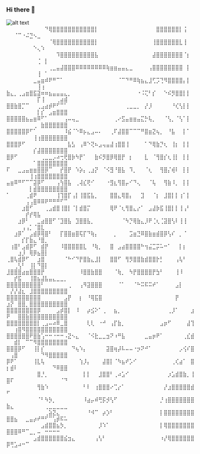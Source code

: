 ### Hi there 👋

<!--
**alex-fany/alex-fany** is a ✨ _special_ ✨ repository because its `README.md` (this file) appears on your GitHub profile.

Here are some ideas to get you started:

- 🔭 I’m currently working on ...
- 🌱 I’m currently learning ...
- 👯 I’m looking to collaborate on ...
- 🤔 I’m looking for help with ...
- 💬 Ask me about ...
- 📫 How to reach me: ...
- 😄 Pronouns: ...
- ⚡ Fun fact: ...
-->
![alt text](https://i.pinimg.com/originals/17/ae/b0/17aeb0ce65fe3cdecb5dc4e82fb030dd.png)
⠀⠀⠀⠀⠀⠀⠀⠀⠀⠀⠙⢿⣿⣿⣿⣿⣿⣿⣿⣿⣿⣿⣿⡇⠀⠀⠀⠀⠀⠀⠀⠀⠀⠀⠀⠀⠀⠀⠀⣿⣿⣿⣿⣿⣿⡇⢨⠀⠀⠀⠀⠈⠉⠐⠬⣙⠢⣀⠀⠀⠀⠀⠀⠀⠀
⠀⠀⠀⠀⠀⠀⠀⠀⠀⠀⠀⠈⢿⣿⣿⣿⣿⣿⣿⣿⣿⣿⣿⡇⠀⠀⠀⠀⠀⠀⠀⠀⠀⠀⠀⠀⠀⠀⢸⣿⣿⣿⣿⣿⣿⣇⢸⠀⠀⠀⠀⠀⠀⠀⠀⠀⠑⢄⠱⠀⠀⠀⠀⠀⠀
⠀⠀⠀⠀⠀⠀⠀⠀⠀⠀⠀⠀⠀⠹⣿⣿⣿⣿⣿⣿⣿⣿⣿⣧⠀⠀⠀⠀⠀⠀⠀⠀⠀⠀⠀⠀⠀⠀⣼⣿⣿⣿⣿⣿⣿⣿⠈⡆⠀⠀⠀⠀⠀⠀⠀⠀⠀⢈⠀⡇⠀⠀⠀⠀⠀
⠀⠀⠀⠀⠀⠀⠀⠀⠀⠀⠀⢀⣀⣤⣼⣿⣿⣿⠿⠿⠿⠿⠿⠿⠿⠿⢷⣶⣶⣤⣤⣄⣀⠀⠀⠀⠀⢠⣿⣿⣿⣿⣿⣿⣿⣿⠀⡇⠀⠀⠀⠀⠀⠀⠀⠀⠀⢸⠀⠁⠀⠀⠀⠀⠀
⠀⠀⠀⠀⠀⠀⠀⣀⣤⣶⠾⠟⠛⠉⠁⠀⠀⠀⠀⠀⠀⠀⠀⠀⠀⠀⠀⠀⠀⠈⠉⠙⠛⠿⢷⣦⣄⣸⢋⡩⢙⠻⣿⣿⣿⣿⡄⡇⠀⠀⠀⠀⠀⠀⠀⠀⠀⢸⢰⠀⠀⠀⠀⠀⠀
⣷⣄⡀⢀⣠⣶⣿⣯⣽⠶⠶⣦⣤⣤⣤⣄⡀⠀⠀⠀⠀⠀⠀⠀⠀⠀⠀⠀⠀⠀⠀⠀⠀⠀⠐⠨⢍⠃⡎⠀⠀⠑⠮⡻⣿⣿⡇⡇⠀⠀⠀⠀⠀⠀⠀⠀⠀⡏⢸⠀⠀⠀⢀⣴⣾
⣿⣿⣷⣿⡉⠉⠀⠀⢀⣠⣴⡾⠟⠋⠉⠁⠀⠀⠀⠀⠀⠀⠀⠀⠀⠀⠀⠀⠀⠀⠀⢀⣀⣀⡀⠀⡜⡸⠀⠀⠀⠀⠀⠘⢎⢣⡇⡇⠀⠀⠀⠀⠀⠀⠀⠀⠀⡇⡎⠀⣠⣶⣿⣿⣿
⣿⣿⣿⣿⣿⣦⣤⣶⠿⠋⠁⠀⠀⠀⠀⢠⠤⢤⣀⠀⠀⠀⠀⠀⠀⠀⠀⠀⢀⠔⣫⣤⣶⣶⣤⣍⡓⢧⡀⠀⠀⠈⢣⡀⠈⢣⠁⡇⠀⠀⠀⠀⠀⠀⠀⠀⢀⠀⣷⣿⣿⣿⣿⣿⣿
⣿⣿⣿⣿⣿⡿⠋⠁⠀⠀⠀⠀⠀⠀⠀⠸⣮⠈⠑⠿⡦⣄⣠⠤⠄⠀⠀⢀⠏⣼⣿⣿⠉⠉⠉⠛⣿⣶⣝⢦⡀⠀⠘⣧⠀⠀⡇⠁⠀⠀⠀⠀⠀⠀⠀⠀⢸⢰⣿⣿⣿⣿⣿⣿⣿
⣿⣿⣿⡿⠋⠀⠀⠀⠀⠀⠀⠀⠀⠀⠀⠀⣧⣣⠀⢠⠿⠑⢝⠦⣠⢤⣤⣼⢰⣿⣿⢸⠀⠀⠀⠀⠁⠙⢿⣷⡙⢆⠀⢸⡆⠀⡇⡇⠀⠀⠀⠀⠀⠀⠀⠀⡎⣼⣿⣿⣿⣿⣿⣿⣿
⣿⡿⠋⠀⠀⠀⠀⠀⠀⢀⣀⣀⡠⠴⢒⢟⣿⡷⠳⡟⠁⠀⠀⣷⠮⡻⣿⡿⢿⣿⡟⠀⡆⠀⠀⠀⣇⠀⠈⢻⣿⡎⢆⢸⡇⠀⡇⡇⠀⠀⠀⠀⠀⠀⠀⠀⠁⣿⣿⣿⣿⣿⣿⣿⣿
⠏⠀⠀⣀⣠⣤⣶⣶⣿⣿⡿⠉⠀⠀⡞⣿⡟⠀⠱⡵⡄⢀⣰⡝⠀⠈⠪⣻⠘⣿⣧⠀⠹⡀⠀⠀⠈⢆⠀⠀⢻⣿⡌⢾⠇⠀⡇⡇⠀⠀⠀⠀⠀⠀⠀⢸⢰⣿⣿⣿⣿⣿⣿⣿⣿
⣤⣶⠿⠛⠋⠉⠉⣽⡿⠋⠀⠀⠀⢠⢳⣿⣧⠀⢀⢼⣎⢟⠊⠀⠀⠀⠐⣻⣆⢻⣿⡤⠊⠙⢄⠀⠀⠈⢧⠀⠀⢻⣷⠸⡀⠀⡇⡇⠀⠀⠀⠀⠀⠀⠀⡇⣾⣿⣿⣿⣿⣿⣿⣿⣿
⠁⠀⠀⠀⠀⢀⣾⠟⠀⠀⠀⠀⠀⢸⢹⣿⡏⢠⡇⢸⣿⣯⣧⡀⠀⠀⠀⣿⣿⣄⢿⣿⡄⠀⠀⣹⠀⠀⠈⡆⠀⣸⣿⡇⡇⢰⠁⡇⠀⠀⠀⠀⠀⠀⢠⢠⣿⠿⠿⠟⠛⠛⠛⠋⠉
⠀⠀⠀⠀⣰⣿⠋⠀⠀⠀⢀⣠⣾⣿⢸⣿⡇⠈⡇⣾⣿⡍⠀⠀⠀⠀⠀⢿⠟⠈⢆⢻⣿⣄⡔⠁⠀⣠⣼⡷⣯⢸⣿⡇⡇⢸⢠⠃⠀⠀⠀⠀⠀⠀⡞⡞⢿⣧⠀⠀⠀⠀⠀⠀⠀
⠀⠀⠀⣰⡿⠃⠀⠀⣀⣴⣿⣿⠋⠈⣹⣿⣧⠀⣹⣿⣿⣧⡀⠀⠀⠀⠀⠀⠀⠀⠈⠳⡙⢿⣷⣄⡸⠟⢈⢆⢈⣽⣿⢣⠇⢸⢸⠀⠀⠀⠀⠀⠀⢠⢠⡁⠈⣿⣇⠀⠀⠀⠀⠀⠀
⠀⠀⣰⡿⠁⠀⣠⣾⡿⢿⣿⠃⠀⠀⡏⣿⣿⣶⣿⢯⡏⠙⢷⡄⠀⠀⠀⠀⡀⠀⠀⠀⣩⣶⣙⠿⣿⣷⣶⣾⣿⡿⢣⠎⠀⡀⠈⠀⠀⠀⠀⠀⠀⡎⡏⣷⣄⠘⣿⡀⠀⠀⠀⠀⠀
⠀⢰⣿⠃⣠⣾⡿⠋⠀⣾⡟⠀⠀⠀⠸⣿⣿⣿⣿⣿⣇⠀⠘⢷⡀⠀⠀⣿⠀⣠⣴⣿⣿⣿⣿⠓⢲⣬⣉⡭⠥⠒⠁⠀⠀⡇⡆⠀⠀⠀⠀⠀⣰⡸⠀⢿⡿⣦⣿⡇⠀⠀⠀⠀⠀
⢀⣿⢧⣾⡿⠋⠀⠀⣰⣿⠀⠀⠀⠀⠀⠈⠓⠊⠙⡟⣿⣷⣄⣸⡇⠀⠀⣿⣿⠋⠀⢻⡻⣿⣿⣷⣾⣿⣿⡗⡃⠀⠀⠀⢠⢧⠃⠀⠀⠀⠀⢀⢣⠃⠀⢸⡇⠙⣿⡇⠀⠀⠀⠀⠀
⣸⣿⣿⣿⣴⣶⣿⣿⣿⡟⠀⠀⠀⠀⠀⠀⠀⠀⠀⠸⣿⣿⣷⣿⣿⠀⠀⠀⠈⢷⡀⠀⠳⡟⣿⣿⣿⣿⡟⣳⠃⠀⠀⠀⢸⠸⠀⠀⠀⠀⠀⡞⣯⠀⠀⢸⣿⣦⣼⣧⣤⣄⣀⣀⡀
⣿⣿⣿⣿⣿⣿⣿⣿⣿⠃⠀⠀⠀⠀⠀⠀⢀⠀⠀⢠⠻⣽⣿⣿⣿⠀⠀⠀⠀⠈⠁⠀⠀⠈⠓⠭⠯⠭⠞⠁⠀⠀⠀⠀⣠⡇⠀⠀⠀⠀⡜⡜⣼⣆⠀⣸⣿⣿⣿⣿⣿⣿⣿⣿⣿
⣿⣿⣿⣿⣿⣿⣿⣿⣿⠀⠀⠀⠀⠀⠀⣠⡟⠀⠀⡆⠀⠘⢿⣯⣿⠀⠀⠀⠀⠀⠀⠀⠀⠀⠀⠀⠀⠀⠀⠀⠀⠀⠀⠀⡟⠀⠀⠀⠀⣰⡝⠀⣿⣿⡀⣿⣿⣿⣿⣿⣿⣿⣿⣿⣿
⣿⣿⣿⣿⣿⣿⣿⣿⡿⠀⠀⠀⠀⣠⡾⣿⡇⠀⠸⠀⠀⡴⣪⠕⠁⢀⠀⠀⣦⡀⠀⠀⠀⠀⠀⠀⠀⠀⠀⠀⠀⠀⢀⡸⠁⠀⠀⠀⣰⠟⠀⠀⣿⣿⣷⣿⣿⣿⣿⣿⣿⣿⣿⣿⣿
⣿⣿⣿⣿⣿⣿⣿⣿⡇⢀⣠⠤⠴⠿⣀⣿⠀⠀⠀⠀⠀⢇⢇⠀⠐⠚⠀⢠⡏⣷⡀⠀⠀⠀⠀⠀⠀⠀⠀⠀⣠⡶⠋⠀⠀⠀⠀⣼⢹⠀⠀⢰⣿⠻⣿⣿⣿⣿⣿⣿⣿⣿⣿⣿⣿
⣿⣿⣿⣿⣿⣿⠟⣿⣷⢡⠒⠒⠐⠒⠒⠠⣝⠢⣄⠀⠀⠈⠪⣗⣀⣀⣲⠝⠰⠛⣧⠀⠀⠀⠀⠀⣀⣤⡶⠟⠁⠀⠀⠀⠀⠀⢀⣎⣾⠀⠀⣾⡇⠀⠉⠉⠻⣿⣿⣿⣿⣿⣿⣿⣿
⣿⣿⣿⡿⠋⠀⠀⢸⡇⡎⠀⠀⠀⠀⠀⠀⠀⠙⢦⠱⡄⠀⠀⠀⠀⠀⣽⣿⢶⡼⠧⠤⠤⠐⡲⠝⠚⠁⠀⠀⠀⠀⠀⠀⠀⡠⢪⠎⣿⠀⢠⣿⠀⠀⠀⠀⠀⠀⠙⠻⣿⣿⣿⣿⣿
⡿⠟⠁⠀⠀⠀⠀⢸⣇⢧⠀⠀⠀⠀⠀⠀⠀⠀⠀⢱⡸⡄⠀⠀⠀⣼⣿⡇⠈⠳⣦⠞⡡⠊⠀⠀⠀⠀⠀⠀⠀⠀⠀⢀⢎⣴⠁⠀⣿⡆⣾⠇⠀⠀⠀⠀⠀⠀⠀⠀⠀⠙⠿⣿⣿
⠀⠀⠀⠀⠀⠀⠀⠀⣿⡘⡀⠀⠀⠀⠀⠀⠀⠀⠀⠀⡇⡇⠀⠀⣸⣿⣿⠃⢀⠴⣡⠊⠀⠀⠀⠀⠀⠀⠀⠀⠀⠀⡰⣡⣾⣿⣷⡀⢸⣿⠏⠀⠀⠀⠀⠀⠀⠀⠀⠀⠀⠀⠀⠈⠙
⠀⠀⠀⠀⠀⠀⠀⠀⢻⣷⠱⠀⠀⠀⠀⠀⠀⠀⠀⠀⠃⠇⠀⢰⣿⣿⣿⠔⢉⡔⠁⠀⠀⠀⠀⠀⠀⠀⠀⠀⠀⡜⣰⣿⣿⣿⣿⣿⣾⠋⠀⠀⠀⠀⠀⠀⠀⠀⠀⠀⠀⠀⠀⠀⠀
⠀⠀⠀⠀⠀⠀⠀⠀⠈⠃⠳⡳⡀⠀⠀⠀⠀⠀⠀⠀⠸⣴⡤⠾⢛⡯⡺⢣⠋⠀⠀⠀⠀⠀⠀⠀⠀⠀⠀⠀⡘⢰⣿⣿⣿⣿⣿⣿⣿⣷⣄⠀⠀⠀⠀⠀⠀⠀⠀⢀⣀⣀⣀⣀⣀
⠀⠀⠀⠀⠀⠀⠀⠀⠀⠀⢀⣵⣝⣄⠀⠀⠀⠀⠀⠀⠀⠘⠺⠉⠀⡴⡱⠃⠀⠀⠀⠀⠀⠀⠀⠀⠀⠀⠀⠀⡇⣿⣿⣿⣿⣿⣿⣿⣿⣿⣿⣦⠀⠀⣀⣤⡴⠞⠛⠋⠉⢡⡾⠯⠥
⠀⠀⠀⠀⠀⠀⠀⠀⠀⣠⣾⣿⣿⣦⡳⡀⠀⠀⠀⠀⠀⠀⠀⠀⡸⠱⠁⠀⠀⠀⠀⠀⠀⠀⠀⠀⠀⠀⠀⠀⡇⢿⣿⣿⣿⣿⣿⣿⣿⣿⣿⣿⠿⠛⠉⣀⡀⠤⠀⠒⠒⠒⠒⠀⠀
⠀⠀⠀⠀⠀⠀⠀⣠⣾⣿⣿⣿⣿⣿⣿⣮⣲⣄⠀⠀⠀⠀⠀⢠⢣⠃⠀⠀⠀⠀⠀⠀⠀⠀⠀⠀⠀⠀⠀⠀⠰⡜⢿⣿⣿⣿⣿⣿⣿⡿⢛⣡⠴⠒⠉⠀⠀⠀⠀⠀⠀⠀⠀⠀⠀

